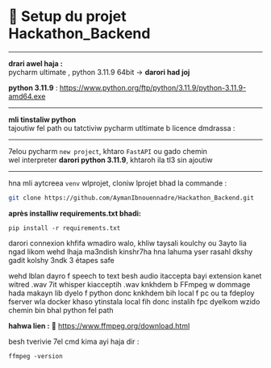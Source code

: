 # 🚀 Setup du projet Hackathon_Backend

---

**drari awel haja :**  
pycharm ultimate , python 3.11.9 64bit → **darori had joj**

**python 3.11.9** : 
https://www.python.org/ftp/python/3.11.9/python-3.11.9-amd64.exe

---

**mli tinstaliw python**  
tajoutiw fel path ou tatctiviw pycharm utltimate b licence dmdrassa :

---

7elou pycharm `new project`, khtaro `FastAPI` ou gado chemin  
wel interpreter **darori python 3.11.9**, khtaroh ila tl3 sin ajoutiw

---

hna mli aytcreea `venv` wlprojet, cloniw lprojet bhad la commande :

```bash
git clone https://github.com/AymanIbnouennadre/Hackathon_Backend.git
```
**après installiw requirements.txt bhadi:** 
```
pip install -r requirements.txt
```
darori connexion khfifa
wmadiro walo, khliw taysali koulchy
ou 3ayto lia ngad likom wehd lhaja ma3ndish kinshr7ha hna
lahuma yser rasahl dkshy gadit kolshy
3ndk 3 étapes safe

wehd lblan dayro f speech to text
besh audio itaccepta bayi extension kanet witred .wav
7it whisper kiacceptih .wav
knkhdem b FFmpeg
w dommage hada makayn lib dyelo f python
donc knkhdem bih local f pc
ou ta fdeploy fserver wla docker khaso ytinstala local fih
donc instalih fpc dyelkom
wzido chemin bin bhal python fel path

**hahwa lien :**
🔗 https://www.ffmpeg.org/download.html

besh tverivie
7el cmd kima ayi haja
dir : 
```
ffmpeg -version

```






